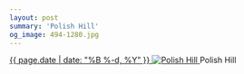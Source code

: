 ```yaml
---
layout: post
summary: 'Polish Hill'
og_image: 494-1280.jpg
---
```


<p>
 <time>
  <a href="/494">
   {{ page.date | date: "%B %-d, %Y" }}
  </a>
 </time>
 <a href="/494">
  <img alt="Polish Hill" data-taken="5/30/2016" sizes="(min-width: 700px) 50vw, calc(100vw - 2rem)" src="{{ site.assets_url }}/494-640.jpg" srcset="{{ site.assets_url }}/494-1280.jpg 1280w, {{ site.assets_url }}/494-960.jpg 960w, {{ site.assets_url }}/494-640.jpg 640w, {{ site.assets_url }}/494-320.jpg 320w"/>
 </a>
 <span>
  Polish Hill
 </span>
</p>
